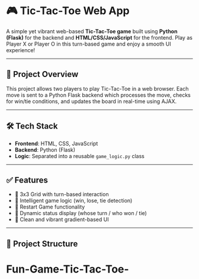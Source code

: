 # 🎮 Tic-Tac-Toe Web App

A simple yet vibrant web-based **Tic-Tac-Toe game** built using **Python (Flask)** for the backend and **HTML/CSS/JavaScript** for the frontend. Play as Player X or Player O in this turn-based game and enjoy a smooth UI experience!

---

## 📌 Project Overview

This project allows two players to play Tic-Tac-Toe in a web browser. Each move is sent to a Python Flask backend which processes the move, checks for win/tie conditions, and updates the board in real-time using AJAX.

---

## 🛠️ Tech Stack

- **Frontend**: HTML, CSS, JavaScript  
- **Backend**: Python (Flask)
- **Logic**: Separated into a reusable `game_logic.py` class

---

## ✅ Features

- 🎯 3x3 Grid with turn-based interaction
- 🧠 Intelligent game logic (win, lose, tie detection)
- 🔄 Restart Game functionality
- 💬 Dynamic status display (whose turn / who won / tie)
- 🎨 Clean and vibrant gradient-based UI

---

## 📂 Project Structure

# Fun-Game-Tic-Tac-Toe-
